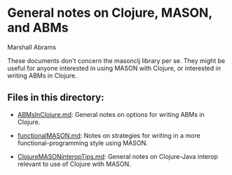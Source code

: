 General notes on Clojure, MASON, and ABMs
====
Marshall Abrams

These documents don't concern the masonclj library per se.  They might
be useful for anyone interested in using MASON with Clojure, or
interested in writing ABMs in Clojure.

## Files in this directory:

* [ABMsInClojure.md](https://github.com/mars0i/masonclj/blob/master/doc/general/ABMsInClojure.md):
General notes on options for writing ABMs in Clojure.

* [functionalMASON.md](https://github.com/mars0i/masonclj/blob/master/doc/general/functionalMASON.md):
 Notes on strategies for writing in a more
functional-programming style using MASON.

* [ClojureMASONinteropTips.md](https://github.com/mars0i/masonclj/blob/master/doc/general/ClojureMASONinteropTips.md):
General notes on Clojure-Java interop relevant to use of Clojure with
MASON. 
